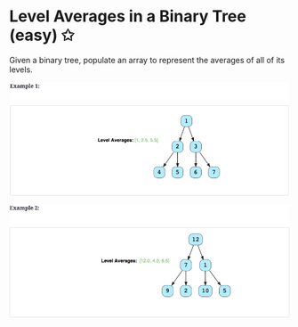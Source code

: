 # Level Averages in a Binary Tree (easy) ✩

Given a binary tree, populate an array to represent the averages of all of its levels.

![Binary Tree Reverse Level Order Traversal Example 1](./../../../../assets/level_averages_eg1.png)

![Binary Tree Reverse Level Order Traversal Example 2](./../../../../assets/level_averages_eg2.png)

